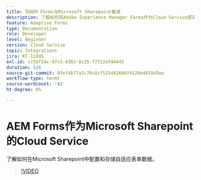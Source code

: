 ```yaml
---
title: 将AEM Forms与Microsoft Sharepoint集成
description: 了解如何将Adobe Experience Manager Forms作为Cloud Service提交数据存储在Microsoft Sharepoint中
feature: Adaptive Forms
type: Documentation
role: Developer
level: Beginner
version: Cloud Service
topic: Integrations
jira: KT-11895
exl-id: cc5bf24c-97c5-4383-8c35-f7512e594445
duration: 526
source-git-commit: 9fef4b77a2c70c8cf525d42686f4120e481945ee
workflow-type: tm+mt
source-wordcount: '42'
ht-degree: 0%

---
```


# AEM Forms作为Microsoft Sharepoint的Cloud Service

了解如何在Microsoft Sharepoint中配置和存储自适应表单数据。

>[!VIDEO](https://video.tv.adobe.com/v/3415793/?quality=12&learn=on)
